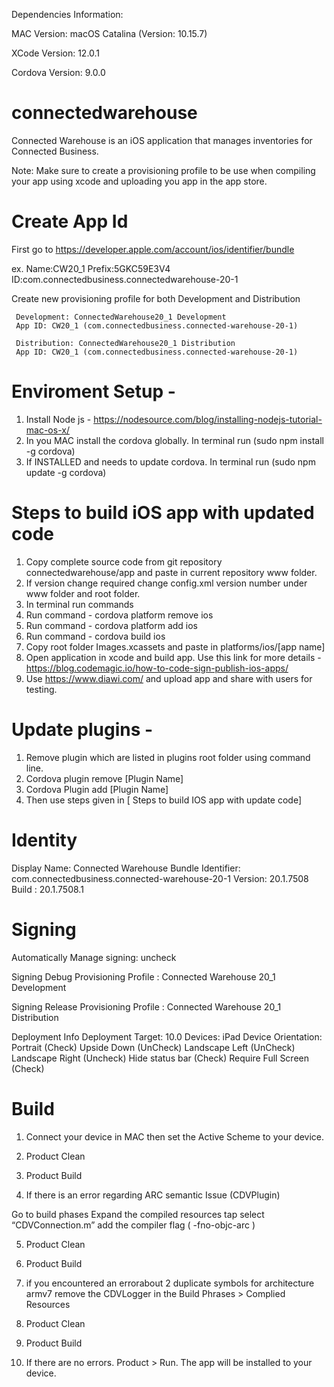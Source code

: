 
Dependencies Information:

MAC Version: macOS Catalina (Version: 10.15.7)

XCode Version: 12.0.1

Cordova Version: 9.0.0


# connectedwarehouse
Connected Warehouse is an iOS application that manages inventories for Connected Business.

Note: Make sure to create a provisioning profile to be use when compiling your app using xcode and uploading you app in the app store.

# Create App Id 
First go to https://developer.apple.com/account/ios/identifier/bundle

   ex. Name:CW20_1
       Prefix:5GKC59E3V4
       ID:com.connectedbusiness.connectedwarehouse-20-1
 
Create new provisioning profile for both Development and Distribution

     Development: ConnectedWarehouse20_1 Development 
     App ID: CW20_1 (com.connectedbusiness.connected-warehouse-20-1)

     Distribution: ConnectedWarehouse20_1 Distribution
     App ID: CW20_1 (com.connectedbusiness.connected-warehouse-20-1)
     

# Enviroment Setup - 
1. Install Node js - https://nodesource.com/blog/installing-nodejs-tutorial-mac-os-x/
2. In you MAC install the cordova globally. In terminal run (sudo npm install -g cordova)
3. If INSTALLED and needs to update cordova. In terminal run (sudo npm update -g cordova)

# Steps to build iOS app with updated code
1. Copy complete source code from git repository connectedwarehouse/app and paste in current repository www folder.
2. If version change required change config.xml version number under www folder and root folder.
3. In terminal run commands
4. Run command - cordova platform remove ios
5. Run command - cordova platform add ios
6. Run command - cordova build ios
7. Copy root folder Images.xcassets and paste in platforms/ios/[app name]
8. Open application in xcode and build app. Use this link for more details - https://blog.codemagic.io/how-to-code-sign-publish-ios-apps/
9. Use https://www.diawi.com/ and upload app and share with users for testing.

# Update plugins -
1. Remove plugin which are listed in plugins root folder using command line. 
2. Cordova plugin remove [Plugin Name]
3. Cordova Plugin add [Plugin Name]
4. Then use steps given in [ Steps to build IOS app with update code]

# Identity

Display Name: Connected Warehouse
Bundle Identifier: com.connectedbusiness.connected-warehouse-20-1
Version: 20.1.7508
Build  : 20.1.7508.1

# Signing

Automatically Manage signing:  uncheck

Signing Debug
Provisioning Profile : Connected Warehouse 20_1 Development

Signing Release
Provisioning Profile : Connected Warehouse 20_1 Distribution

Deployment Info
Deployment Target: 10.0
Devices: iPad
Device Orientation: Portrait (Check)
                    Upside Down (UnCheck)
                    Landscape Left (UnCheck)
		    Landscape Right (Uncheck)
                    Hide status bar (Check)
		    Require Full Screen (Check)

# Build
1. Connect your device in MAC then set the Active Scheme to your device.

2. Product Clean 
3. Product Build 
4. If there is an error regarding ARC semantic Issue (CDVPlugin)

Go to build phases
Expand the compiled resources tap
select “CDVConnection.m”
add the compiler flag ( -fno-objc-arc )

5. Product Clean 
6. Product Build 


7. if you encountered an errorabout 2 duplicate symbols for architecture armv7 remove the CDVLogger in the Build Phrases > Complied Resources

8. Product Clean 
9. Product Build 

10. If there are no errors. Product > Run. The app will be installed to your device.
